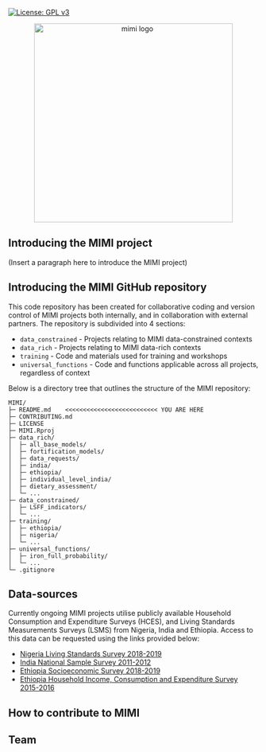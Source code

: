 [![License: GPL v3](https://img.shields.io/badge/License-GPLv3-blue.svg)](https://www.gnu.org/licenses/gpl-3.0)
<p align="center">
<img width=400 alt="mimi logo" src="https://github.com/kmtang/MIMI/assets/90572354/ca7e5489-a584-4721-b583-26e31e1789b0">
</p>

## Introducing the MIMI project
(Insert a paragraph here to introduce the MIMI project)

## Introducing the MIMI GitHub repository

This code repository has been created for collaborative coding and version control of MIMI projects both internally, and in collaboration with external partners. The repository is subdivided into 4 sections:

* `data_constrained` - Projects relating to MIMI data-constrained contexts<br>
* `data_rich` - Projects relating to MIMI data-rich contexts<br>
* `training` - Code and materials used for training and workshops<br>
* `universal_functions` - Code and functions applicable across all projects, regardless of context

Below is a directory tree that outlines the structure of the MIMI repository:
```
MIMI/
├─ README.md    <<<<<<<<<<<<<<<<<<<<<<<<<< YOU ARE HERE
├─ CONTRIBUTING.md
├─ LICENSE
├─ MIMI.Rproj
├─ data_rich/                              
│  ├─ all_base_models/
│  ├─ fortification_models/
│  ├─ data_requests/
│  ├─ india/
│  ├─ ethiopia/
│  ├─ individual_level_india/
│  ├─ dietary_assessment/
│  └─ ...
├─ data_constrained/
│  ├─ LSFF_indicators/
│  └─ ...
├─ training/
│  ├─ ethiopia/
│  ├─ nigeria/
│  └─ ...
├─ universal_functions/
│  ├─ iron_full_probability/
│  └─ ...                                
└─ .gitignore
```

## Data-sources

Currently ongoing MIMI projects utilise publicly available Household Consumption and Expenditure Surveys (HCES), and Living Standards Measurements Surveys (LSMS) from Nigeria, India and Ethiopia. Access to this data can be requested using the links provided below: <br>
* [Nigeria Living Standards Survey 2018-2019](https://microdata.worldbank.org/index.php/catalog/3827/get-microdata) <br>
* [India National Sample Survey 2011-2012](http://www.icssrdataservice.in/datarepository/index.php/catalog/135/related_materials) <br>
* [Ethiopia Socioeconomic Survey 2018-2019](https://microdata.worldbank.org/index.php/catalog/3823/get-microdata) <br>
* [Ethiopia Household Income, Consumption and Expenditure Survey 2015-2016](http://www.csa.gov.et/data-access-polices)

## How to contribute to MIMI

## Team
